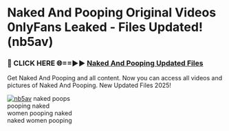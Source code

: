 # Naked And Pooping Original Videos 0nlyFans Leaked - Files Updated! (nb5av)

<h3>🔴 CLICK HERE 🌐==►► <a href="https://tinyurl.com/up5wt9bj" rel="nofollow">Naked And Pooping Updated Files</a></h3>

Get Naked And Pooping and all content. Now you can access all videos and pictures of Naked And Pooping. New Updated Files 2025!

[![nb5av](https://i.imgur.com/ABiUzMV.gif)](https://tinyurl.com/up5wt9bj)
naked poops<br>
pooping naked<br>
women pooping naked<br>
naked women pooping